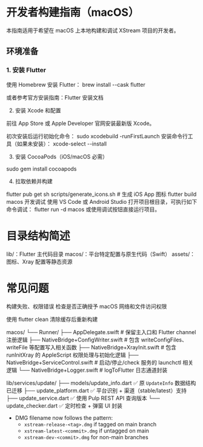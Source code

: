 # 开发者构建指南（macOS）

本指南适用于希望在 macOS 上本地构建和调试 XStream 项目的开发者。

## 环境准备

### 1. 安装 Flutter

使用 Homebrew 安装 Flutter： brew install --cask flutter

或者参考官方安装指南：Flutter 安装文档

2. 安装 Xcode 和配置

前往 App Store 或 Apple Developer 官网安装最新版 Xcode。

初次安装后运行初始化命令： sudo xcodebuild -runFirstLaunch
安装命令行工具（如果未安装）： xcode-select --install

3. 安装 CocoaPods（iOS/macOS 必需）

sudo gem install cocoapods

4. 拉取依赖并构建

flutter pub get
sh scripts/generate_icons.sh  # 生成 iOS App 图标
flutter build macos
开发调试
使用 VS Code 或 Android Studio 打开项目根目录，可执行如下命令调试：
flutter run -d macos
或使用调试按钮直接运行项目。

# 目录结构简述

lib/：Flutter 主代码目录
macos/：平台特定配置与原生代码（Swift）
assets/：图标、Xray 配置等静态资源

# 常见问题
构建失败、权限错误
检查是否正确授予 macOS 网络和文件访问权限

使用 flutter clean 清除缓存后重新构建


macos/
└── Runner/
    ├── AppDelegate.swift               # 保留主入口和 Flutter channel 注册逻辑
    ├── NativeBridge+ConfigWriter.swift # 包含 writeConfigFiles、writeFile 等配置写入相关函数
    ├── NativeBridge+XrayInit.swift     # 包含 runInitXray 的 AppleScript 权限处理与初始化逻辑
    ├── NativeBridge+ServiceControl.swift # 启动/停止/check 服务的 launchctl 相关逻辑
    └── NativeBridge+Logger.swift       # logToFlutter 日志通道封装

lib/services/update/
├── models/update_info.dart         ✅ 原 `UpdateInfo` 数据结构已迁移
├── update_platform.dart            ✅ 平台识别 + 渠道（stable/latest）支持
├── update_service.dart             ✅ 使用 Pulp REST API 查询版本
└── update_checker.dart             ✅ 定时检查 + 弹窗 UI 封装

- DMG filename now follows the pattern:
  - `xstream-release-<tag>.dmg` if tagged on main branch
  - `xstream-latest-<commit>.dmg` if untagged on main
  - `xstream-dev-<commit>.dmg` for non-main branches
